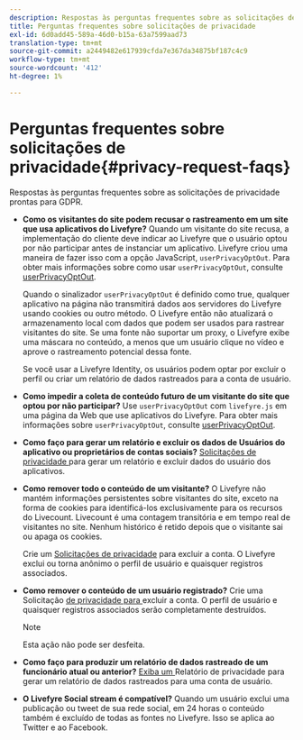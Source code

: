 ```yaml
---
description: Respostas às perguntas frequentes sobre as solicitações de privacidade prontas para GDPR.
title: Perguntas frequentes sobre solicitações de privacidade
exl-id: 6d0add45-589a-46d0-b15a-63a7599aad73
translation-type: tm+mt
source-git-commit: a2449482e617939cfda7e367da34875bf187c4c9
workflow-type: tm+mt
source-wordcount: '412'
ht-degree: 1%

---
```


# Perguntas frequentes sobre solicitações de privacidade{#privacy-request-faqs}

Respostas às perguntas frequentes sobre as solicitações de privacidade prontas para GDPR.

* **Como os visitantes do site podem recusar o rastreamento em um site que usa aplicativos do Livefyre?** Quando um visitante do site recusa, a implementação do cliente deve indicar ao Livefyre que o usuário optou por não participar antes de instanciar um aplicativo. Livefyre criou uma maneira de fazer isso com a opção JavaScript, `userPrivacyOptOut`. Para obter mais informações sobre como usar `userPrivacyOptOut`, consulte [userPrivacyOptOut](/help/using/c-settings-other/c-gdpr-compliance/c-userprivacyoptout.md).

   Quando o sinalizador `userPrivacyOptOut` é definido como true, qualquer aplicativo na página não transmitirá dados aos servidores do Livefyre usando cookies ou outro método. O Livefyre então não atualizará o armazenamento local com dados que podem ser usados para rastrear visitantes do site. Se uma fonte não suportar um proxy, o Livefyre exibe uma máscara no conteúdo, a menos que um usuário clique no vídeo e aprove o rastreamento potencial dessa fonte.

   Se você usar a Livefyre Identity, os usuários podem optar por excluir o perfil ou criar um relatório de dados rastreados para a conta de usuário.

* **Como impedir a coleta de conteúdo futuro de um visitante do site que optou por não participar?** Use  `userPrivacyOptOut` com  `livefyre.js` em uma página da Web que use aplicativos do Livefyre. Para obter mais informações sobre `userPrivacyOptOut`, consulte [userPrivacyOptOut](/help/using/c-settings-other/c-gdpr-compliance/c-userprivacyoptout.md).

* **Como faço para gerar um relatório e excluir os dados de Usuários do aplicativo ou proprietários de contas sociais?** [Solicitações de privacidade ](../../c-settings-other/c-gdpr-compliance/c-privacy-requests.md#c_privacy_requests) para gerar um relatório e excluir dados do usuário dos aplicativos.

* **Como remover todo o conteúdo de um visitante?** O Livefyre não mantém informações persistentes sobre visitantes do site, exceto na forma de cookies para identificá-los exclusivamente para os recursos do Livecount. Livecount é uma contagem transitória e em tempo real de visitantes no site. Nenhum histórico é retido depois que o visitante sai ou apaga os cookies.

   Crie um [Solicitações de privacidade](../../c-settings-other/c-gdpr-compliance/c-privacy-requests.md#c_privacy_requests) para excluir a conta. O Livefyre exclui ou torna anônimo o perfil de usuário e quaisquer registros associados.

* **Como remover o conteúdo de um usuário registrado?** Crie uma Solicitação  [de privacidade para ](../../c-settings-other/c-gdpr-compliance/c-privacy-requests.md#c_privacy_requests) excluir a conta. O perfil de usuário e quaisquer registros associados serão completamente destruídos.

   >[!NOTE]
   >
   >Esta ação não pode ser desfeita.

* **Como faço para produzir um relatório de dados rastreado de um funcionário atual ou anterior?** [Exiba um ](../../c-settings-other/c-gdpr-compliance/c-view-a-privacy-report.md#c_view_a_privacy_report) Relatório de privacidade para gerar um relatório de dados rastreados para uma conta de usuário.

* **O Livefyre Social stream é compatível?** Quando um usuário exclui uma publicação ou tweet de sua rede social, em 24 horas o conteúdo também é excluído de todas as fontes no Livefyre. Isso se aplica ao Twitter e ao Facebook.
